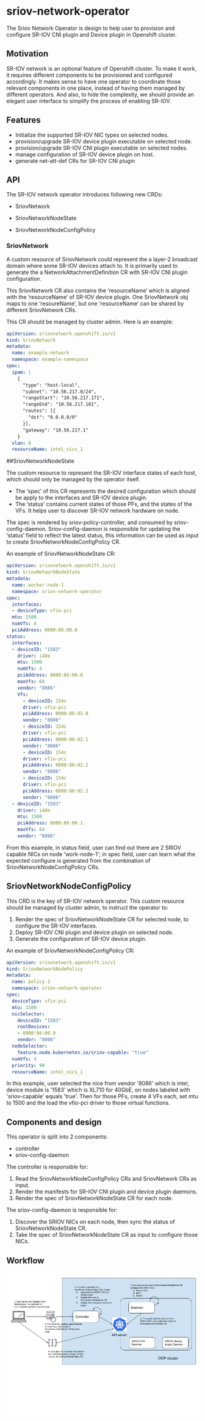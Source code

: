 # sriov-network-operator

The Sriov Network Operator is design to help user to provision and configure SR-IOV CNI plugin and Device plugin in Openshift cluster.

## Motivation

SR-IOV network is an optional feature of Openshift cluster. To make it work, it requires different components to be provisioned and configured accordingly. It makes sense to have one operator to coordinate those relevant components in one place, instead of having them managed by different operators. And also, to hide the complexity, we should provide an elegant user interface to simplify the process of enabling SR-IOV.

## Features

- Initialize the supported SR-IOV NIC types on selected nodes.
- provision/upgrade SR-IOV device plugin executable on selected node.  
- provision/upgrade SR-IOV CNI plugin executable on selected nodes.
- manage configuration of SR-IOV device plugin on host.
- generate net-att-def CRs for SR-IOV CNI plugin

## API

The SR-IOV network operator introduces following new CRDs:

- SriovNetwork

- SriovNetworkNodeState

- SriovNetworkNodeConfigPolicy

### SriovNetwork

A custom resource of SriovNetwork could represent the a layer-2 broadcast domain where some SR-IOV devices attach to. It is primarily used to generate the a NetworkAttachmentDefinition CR with SR-IOV CNI plugin configuration. 

This SriovNetwork CR also contains the ‘resourceName’ which is aligned with the ‘resourceName’ of SR-IOV device plugin. One SriovNetwork obj maps to one ‘resoureName’, but one ‘resourceName’ can be shared by different SriovNetwork CRs.

This CR should be managed by cluster admin. Here is an example:

```yaml
apiVersion: sriovnetwork.openshift.io/v1
kind: SriovNetwork
metadata:
  name: example-network
  namespace: example-namespace
spec:
  ipam: |
    {
      "type": "host-local",
      "subnet": "10.56.217.0/24",
      "rangeStart": "10.56.217.171",
      "rangeEnd": "10.56.217.181",
      "routes": [{
        "dst": "0.0.0.0/0"
      }],
      "gateway": "10.56.217.1"
    }
  vlan: 0
  resourceName: intel_nics_1
```

##SriovNetworkNodeState

The custom resource to represent the SR-IOV interface states of each host, which should only be managed by the operator itself.

- The ‘spec’ of this CR represents the desired configuration which should be apply to the interfaces and SR-IOV device plugin.
- The ‘status’ contains current states of those PFs, and the states of the VFs. It helps user to discover SR-IOV network hardware on node.

The spec is rendered by sriov-policy-controller, and consumed by sriov-config-daemon. Sriov-config-daemon is responsible for updating the ‘status’ field to reflect the latest status, this information can be used as input to create SriovNetworkNodeConfigPolicy CR.

An example of SriovNetworkNodeState CR:

```yaml
apiVersion: sriovnetwork.openshift.io/v1
kind: SriovNetworkNodeState
metadata:
  name: worker-node-1
  namespace: sriov-network-operator
spec:
  interfaces:
  - deviceType: vfio-pci
  mtu: 1500
  numVfs: 4
  pciAddress: 0000:86:00.0
status:
  interfaces:
  - deviceID: "1583"
    driver: i40e
    mtu: 1500
    numVfs: 4
    pciAddress: 0000:86:00.0
    maxVfs: 64
    vendor: "8086"
    Vfs:
      - deviceID: 154c
      driver: vfio-pci
      pciAddress: 0000:86:02.0
      vendor: "8086"
      - deviceID: 154c
      driver: vfio-pci
      pciAddress: 0000:86:02.1
      vendor: "8086"
      - deviceID: 154c
      driver: vfio-pci
      pciAddress: 0000:86:02.2
      vendor: "8086"
      - deviceID: 154c
      driver: vfio-pci
      pciAddress: 0000:86:02.3
      vendor: "8086"
  - deviceID: "1583"
    driver: i40e
    mtu: 1500
    pciAddress: 0000:86:00.1
    maxVfs: 64
    vendor: "8086"
```

From this example, in status field, user can find out there are 2 SRIOV capable NICs on node 'work-node-1'; in spec field, user can learn what the expected configure is generated from the combination of SriovNetworkNodeConfigPolicy CRs.

## SriovNetworkNodeConfigPolicy

This CRD is the key of SR-IOV network operator. This custom resource should be managed by cluster admin, to instruct the operator to:

1. Render the spec of SriovNetworkNodeState CR for selected node, to configure the SR-IOV interfaces.
2. Deploy SR-IOV CNI plugin and device plugin on selected node.
3. Generate the configuration of SR-IOV device plugin.

An example of SriovNetworkNodeConfigPolicy CR:

```yaml
apiVersion: sriovnetwork.openshift.io/v1
kind: SriovNetworkNodePolicy
metadata:
  name: policy-1
  namespace: sriov-network-operator
spec:
  deviceType: vfio-pci
  mtu: 1500
  nicSelector:
    deviceID: "1583"
    rootDevices:
    - 0000:86:00.0
    vendor: "8086"
  nodeSelector:
    feature.node.kubernetes.io/sriov-capable: "true"
  numVfs: 4
  priority: 90
  resourceName: intel_nics_1
```

In this example, user selected the nice from vendor '8086' which is intel, device module is '1583' which is XL710 for 40GbE, on nodes labeled with 'sriov-capable' equals 'true'. Then for those PFs, create 4 VFs each, set mtu to 1500 and the load the vfio-pci driver to those virtual functions.

## Components and design

This operator is split into 2 components:

- controller
- sriov-config-daemon

The controller is responsible for:

1. Read the SriovNetworkNodeConfigPolicy CRs and SriovNetwork CRs as input.
2. Render the manifests for SR-IOV CNI plugin and device plugin daemons.
3. Render the spec of SriovNetworkNodeState CR for each node.

The sriov-config-daemon is responsible for:

1. Discover the SRIOV NICs on each node, then sync the status of SriovNetworkNodeState CR.
2. Take the spec of SriovNetworkNodeState CR as input to configure those NICs.

## Workflow

![SRIOV Network Operator work flow](doc/images/workflow.png)
